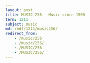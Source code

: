 ```yaml
---
layout: post
title: MUSIC 256 - Music since 1900
term: 1211
subject: music
md: /mdf/1211/music256/
redirect_from:
    - /music/256
    - /music/256/
    - /MUSIC/256
    - /MUSIC/256/
---
```

